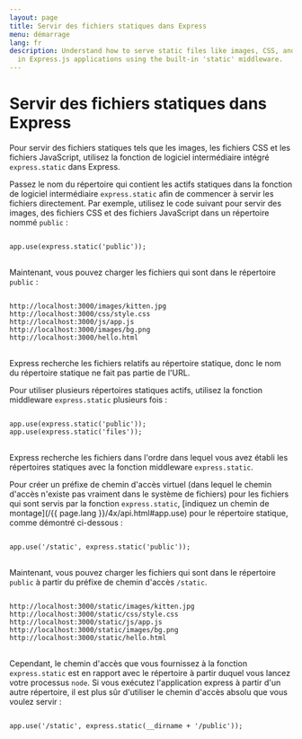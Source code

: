 ```yaml
---
layout: page
title: Servir des fichiers statiques dans Express
menu: démarrage
lang: fr
description: Understand how to serve static files like images, CSS, and JavaScript
  in Express.js applications using the built-in 'static' middleware.
---
```


# Servir des fichiers statiques dans Express

Pour servir des fichiers statiques tels que les images, les
fichiers CSS et les fichiers JavaScript, utilisez la fonction de
logiciel intermédiaire intégré `express.static` dans Express.

Passez le nom du répertoire qui contient les actifs
statiques dans la fonction de logiciel intermédiaire
`express.static` afin de commencer à servir
les fichiers directement. Par exemple, utilisez le code suivant pour
servir des images, des fichiers CSS et des fichiers JavaScript dans
un répertoire nommé `public` :

<pre>
<code class="language-javascript" translate="no">
app.use(express.static('public'));
</code>
</pre>

Maintenant, vous pouvez charger les fichiers qui sont dans le
répertoire `public` :

<pre>
<code class="language-javascript" translate="no">
http://localhost:3000/images/kitten.jpg
http://localhost:3000/css/style.css
http://localhost:3000/js/app.js
http://localhost:3000/images/bg.png
http://localhost:3000/hello.html
</code>
</pre>

<div class="doc-box doc-info">
Express recherche les fichiers relatifs au répertoire statique, donc
le nom du répertoire statique ne fait pas partie de l'URL.
</div>

Pour utiliser plusieurs répertoires statiques actifs,
utilisez la fonction middleware
`express.static` plusieurs fois :

<pre>
<code class="language-javascript" translate="no">
app.use(express.static('public'));
app.use(express.static('files'));
</code>
</pre>

Express recherche les fichiers dans l'ordre dans lequel vous
avez établi les répertoires statiques avec la fonction middleware `express.static`.

Pour créer un préfixe de chemin d'accès virtuel (dans lequel le
chemin d'accès n'existe pas vraiment dans le système de fichiers)
pour les fichiers qui sont servis par la fonction
`express.static`, [indiquez un
chemin de montage](/{{ page.lang }}/4x/api.html#app.use) pour le répertoire statique, comme démontré
ci-dessous :

<pre>
<code class="language-javascript" translate="no">
app.use('/static', express.static('public'));
</code>
</pre>

Maintenant, vous pouvez charger les fichiers qui sont dans le
répertoire `public` à partir du préfixe de chemin
d'accès `/static`.

<pre>
<code class="language-javascript" translate="no">
http://localhost:3000/static/images/kitten.jpg
http://localhost:3000/static/css/style.css
http://localhost:3000/static/js/app.js
http://localhost:3000/static/images/bg.png
http://localhost:3000/static/hello.html
</code>
</pre>

Cependant, le chemin d'accès que vous fournissez à la
fonction `express.static` est en rapport avec
le répertoire à partir duquel vous lancez votre processus `node`. Si
vous exécutez l'application express à partir d'un autre répertoire, il
est plus sûr d'utiliser le chemin d'accès absolu que vous voulez
servir :

<pre>
<code class="language-javascript" translate="no">
app.use('/static', express.static(__dirname + '/public'));
</code>
</pre>
